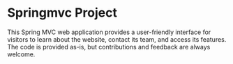 # Springmvc Project
This Spring MVC web application provides a user-friendly interface for visitors to learn about the website, contact its team, and access its features. The code is provided as-is, but contributions and feedback are always welcome.
